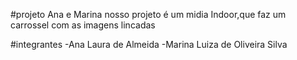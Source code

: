 #projeto Ana e Marina
nosso projeto é um midia Indoor,que faz um carrossel com as imagens lincadas 


#integrantes
-Ana Laura de Almeida 
-Marina Luiza de Oliveira Silva 